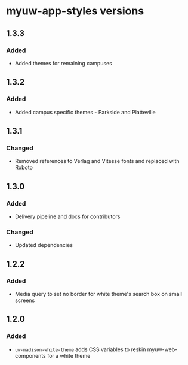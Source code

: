# myuw-app-styles versions

## 1.3.3

### Added

* Added themes for remaining campuses

## 1.3.2

### Added

* Added campus specific themes - Parkside and Platteville

## 1.3.1

### Changed

* Removed references to Verlag and Vitesse fonts and replaced with Roboto

## 1.3.0

### Added

* Delivery pipeline and docs for contributors

### Changed

* Updated dependencies

## 1.2.2

### Added

* Media query to set no border for white theme's search box on small screens

## 1.2.0

### Added

* `uw-madison-white-theme` adds CSS variables to reskin myuw-web-components for a white theme
